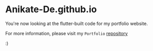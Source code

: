 # Anikate-De.github.io

  You're now looking at the flutter-built code for my portfolio website.
  
  For more information, please visit my `Portfolio` [repository](https://github.com/Anikate-De/Portfolio)
  
  :)
